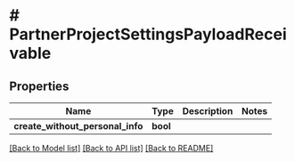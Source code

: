 # # PartnerProjectSettingsPayloadReceivable

## Properties

Name | Type | Description | Notes
------------ | ------------- | ------------- | -------------
**create_without_personal_info** | **bool** |  |

[[Back to Model list]](../../README.md#models) [[Back to API list]](../../README.md#endpoints) [[Back to README]](../../README.md)
